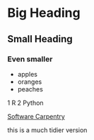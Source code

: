 
# Big Heading
## Small Heading
### Even smaller
- apples
- oranges
- peaches

1 R
2 Python

[Software Carpentry](http://www.software-carpentry.org)

this is a much tidier version
